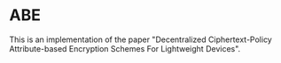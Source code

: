 # ABE 
This is an implementation of the paper "Decentralized Ciphertext-Policy Attribute-based Encryption Schemes For Lightweight Devices".
